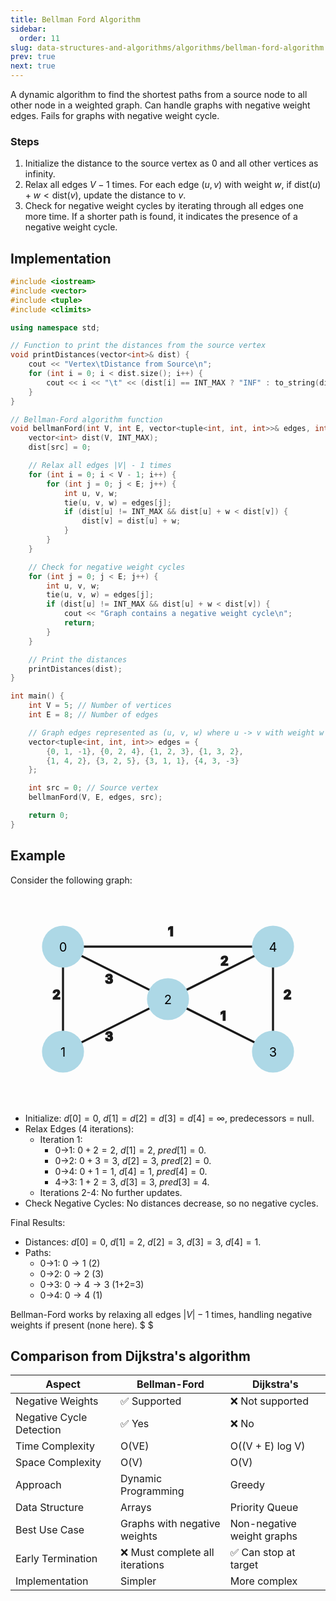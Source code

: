 ```yaml
---
title: Bellman Ford Algorithm
sidebar:
  order: 11
slug: data-structures-and-algorithms/algorithms/bellman-ford-algorithm
prev: true
next: true
---
```


A dynamic algorithm to find the shortest paths from a source node to all other node in a weighted graph. Can handle graphs with negative weight edges. Fails for graphs with negative weight cycle.

### Steps

1. Initialize the distance to the source vertex as 0 and all other vertices as infinity.
2. Relax all edges $V - 1$ times. For each edge $(u, v)$ with weight $w$, if $\text{dist}(u) + w < \text{dist}(v)$, update the distance to $v$.
3. Check for negative weight cycles by iterating through all edges one more time. If a shorter path is found, it indicates the presence of a negative weight cycle.

## Implementation

```cpp
#include <iostream>
#include <vector>
#include <tuple>
#include <climits>

using namespace std;

// Function to print the distances from the source vertex
void printDistances(vector<int>& dist) {
    cout << "Vertex\tDistance from Source\n";
    for (int i = 0; i < dist.size(); i++) {
        cout << i << "\t" << (dist[i] == INT_MAX ? "INF" : to_string(dist[i])) << "\n";
    }
}

// Bellman-Ford algorithm function
void bellmanFord(int V, int E, vector<tuple<int, int, int>>& edges, int src) {
    vector<int> dist(V, INT_MAX);
    dist[src] = 0;

    // Relax all edges |V| - 1 times
    for (int i = 0; i < V - 1; i++) {
        for (int j = 0; j < E; j++) {
            int u, v, w;
            tie(u, v, w) = edges[j];
            if (dist[u] != INT_MAX && dist[u] + w < dist[v]) {
                dist[v] = dist[u] + w;
            }
        }
    }

    // Check for negative weight cycles
    for (int j = 0; j < E; j++) {
        int u, v, w;
        tie(u, v, w) = edges[j];
        if (dist[u] != INT_MAX && dist[u] + w < dist[v]) {
            cout << "Graph contains a negative weight cycle\n";
            return;
        }
    }

    // Print the distances
    printDistances(dist);
}

int main() {
    int V = 5; // Number of vertices
    int E = 8; // Number of edges

    // Graph edges represented as (u, v, w) where u -> v with weight w
    vector<tuple<int, int, int>> edges = {
        {0, 1, -1}, {0, 2, 4}, {1, 2, 3}, {1, 3, 2},
        {1, 4, 2}, {3, 2, 5}, {3, 1, 1}, {4, 3, -3}
    };

    int src = 0; // Source vertex
    bellmanFord(V, E, edges, src);

    return 0;
}
```

## Example

Consider the following graph:

<svg xmlns="http://www.w3.org/2000/svg" viewBox="0 0 300 200" class="w-[600px] w-[400px] mx-auto">
    <style>
      .graph-edges {
        fill: currentColor;
        stroke: currentColor;
        font-size: 12px;
        font-weight: bold;
      }
      .graph-edge-line {
        stroke-width: 2;
      }
      .graph-nodes {
        fill: lightblue;
        stroke: none;
      }
      .graph-node-text {
        font-size: 12px;
        text-anchor: middle;
        fill: black;
      }
    </style>
  <!-- Edges -->
  <g class="graph-edges">
    <line x1="50" y1="50" x2="50" y2="150" class="graph-edge-line" />
    <text x="40" y="100">2</text>
    <line x1="50" y1="50" x2="150" y2="100" class="graph-edge-line" />
    <text x="90" y="85">3</text>
    <line x1="50" y1="50" x2="250" y2="50" class="graph-edge-line" />
    <text x="150" y="40">1</text>
    <line x1="50" y1="150" x2="150" y2="100" class="graph-edge-line" />
    <text x="90" y="140">3</text>
    <line x1="150" y1="100" x2="250" y2="150" class="graph-edge-line" />
    <text x="200" y="120">1</text>
    <line x1="250" y1="50" x2="250" y2="150" class="graph-edge-line" />
    <text x="260" y="100">2</text>
    <line x1="150" y1="100" x2="250" y2="50" class="graph-edge-line" />
    <text x="200" y="68">2</text>
  </g>

  <!-- Nodes -->
  <g class="graph-nodes">
    <circle cx="50" cy="50" r="20" />
    <text x="50" y="55" class="graph-node-text">0</text>
    <circle cx="50" cy="150" r="20" />
    <text x="50" y="155" class="graph-node-text">1</text>
    <circle cx="150" cy="100" r="20" />
    <text x="150" y="105" class="graph-node-text">2</text>
    <circle cx="250" cy="150" r="20" />
    <text x="250" y="155" class="graph-node-text">3</text>
    <circle cx="250" cy="50" r="20" />
    <text x="250" y="55" class="graph-node-text">4</text>
  </g>
</svg>

- Initialize: $d[0] = 0$, $d[1] = d[2] = d[3] = d[4] = \infty$, predecessors = null.
- Relax Edges (4 iterations):
   - Iteration 1: 
     - 0→1: $0+2=2$, $d[1]=2$, $pred[1]=0$.
     - 0→2: $0+3=3$, $d[2]=3$, $pred[2]=0$.
     - 0→4: $0+1=1$, $d[4]=1$, $pred[4]=0$.
     - 4→3: $1+2=3$, $d[3]=3$, $pred[3]=4$.
   - Iterations 2-4: No further updates.
- Check Negative Cycles: No distances decrease, so no negative cycles.

Final Results:
- Distances: $d[0]=0$, $d[1]=2$, $d[2]=3$, $d[3]=3$, $d[4]=1$.
- Paths:
  - 0→1: $0\to1$ (2)
  - 0→2: $0\to2$ (3)
  - 0→3: $0\to4\to3$ (1+2=3)
  - 0→4: $0\to4$ (1)

Bellman-Ford works by relaxing all edges $|V|-1$ times, handling negative weights if present (none here). $ $

## Comparison from Dijkstra's algorithm

| Aspect                   | Bellman-Ford                    | Dijkstra's                 |
| ------------------------ | ------------------------------- | -------------------------- |
| Negative Weights         | ✅ Supported                    | ❌ Not supported           |
| Negative Cycle Detection | ✅ Yes                          | ❌ No                      |
| Time Complexity          | O(VE)                           | O((V + E) log V)           |
| Space Complexity         | O(V)                            | O(V)                       |
| Approach                 | Dynamic Programming             | Greedy                     |
| Data Structure           | Arrays                          | Priority Queue             |
| Best Use Case            | Graphs with negative weights    | Non-negative weight graphs |
| Early Termination        | ❌ Must complete all iterations | ✅ Can stop at target      |
| Implementation           | Simpler                         | More complex               |
